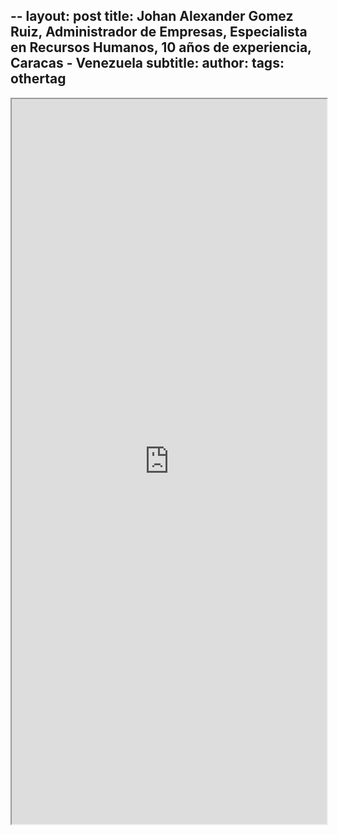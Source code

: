 --
layout: post
title: Johan Alexander Gomez Ruiz, Administrador de Empresas, Especialista en Recursos Humanos, 10 años de experiencia, Caracas - Venezuela
subtitle:
author:
tags: othertag
---

<iframe src="https://drive.google.com/file/d/1GaZgobxDUlxzbvXrS3cHB25hy4yOWWQw/preview" width="100%" height="1160"></iframe>
